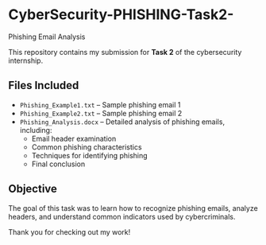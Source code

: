 # CyberSecurity-PHISHING-Task2-
 Phishing Email Analysis

This repository contains my submission for **Task 2** of the cybersecurity internship.

##  Files Included
- `Phishing_Example1.txt` – Sample phishing email 1  
- `Phishing_Example2.txt` – Sample phishing email 2  
- `Phishing_Analysis.docx` – Detailed analysis of phishing emails, including:
  - Email header examination
  - Common phishing characteristics
  - Techniques for identifying phishing
  - Final conclusion

##  Objective
The goal of this task was to learn how to recognize phishing emails, analyze headers, and understand common indicators used by cybercriminals.

Thank you for checking out my work!  
